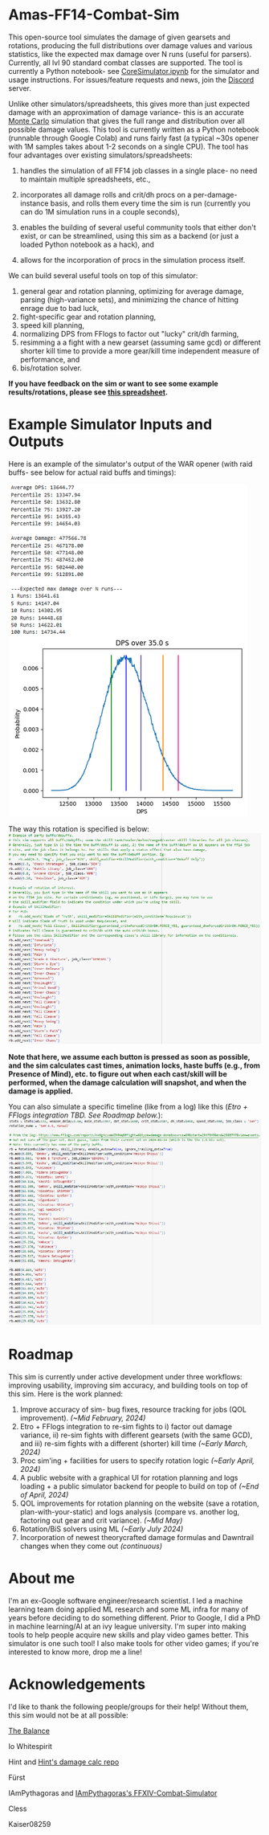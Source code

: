 # Amas-FF14-Combat-Sim

This open-source tool simulates the damage of given gearsets and rotations, producing the full distributions over damage values and various statistics, like the expected max damage over N runs (useful for parsers). Currently, all lvl 90 standard combat classes are supported. The tool is currently a Python notebook- see [CoreSimulator.ipynb](https://github.com/Amarantine-xiv/Amas-FF14-Combat-Sim/blob/main/CoreSimulator.ipynb) for the simulator and usage instructions. For issues/feature requests and news, join the [Discord](https://discord.gg/CV6sHj8h9D) server.

Unlike other simulators/spreadsheets, this gives more than just expected damage with an approximation of damage variance- this is an accurate [Monte Carlo](https://en.wikipedia.org/wiki/Monte_Carlo_method) simulation that gives the full range and distribution over all possible damage values. This tool is currently written as a Python notebook (runnable through Google Colab) and runs fairly fast (a typical ~30s opener with 1M samples takes about 1-2 seconds on a single CPU). The tool has four advantages over existing simulators/spreadsheets:

1) handles the simulation of all FF14 job classes in a single place- no need to maintain multiple spreadsheets, etc.,

2) incorporates all damage rolls and crit/dh procs on a per-damage-instance basis, and rolls them every time the sim is run (currently you can do 1M simulation runs in a couple seconds),

3) enables the building of several useful community tools that either don't exist, or can be streamlined, using this sim as a backend (or just a loaded Python notebook as a hack), and

4) allows for the incorporation of procs in the simulation process itself.

We can build several useful tools on top of this simulator:

1) general gear and rotation planning, optimizing for average damage, parsing (high-variance sets), and minimizing the chance of hitting enrage due to bad luck,
2) fight-specific gear and rotation planning,
3) speed kill planning,
4) normalizing DPS from FFlogs to factor out "lucky" crit/dh farming,
5) resimming a a fight with a new gearset (assuming same gcd) or different shorter kill time to provide a more gear/kill time independent measure of performance, and
6) bis/rotation solver.

**If you have feedback on the sim or want to see some example results/rotations, please see [this spreadsheet](https://docs.google.com/spreadsheets/d/1O0ZdJyjMhUAC7YtkyvXPTSNtSAyOFnzm3MBGHTln914/edit?usp=sharing).**

# Example Simulator Inputs and Outputs

Here is an example of the simulator's output of the WAR opener (with raid buffs- see below for actual raid buffs and timings):

![WAR opener output](https://github.com/Amarantine-xiv/Amas-FF14-Combat-Sim/blob/main/ff14_sim_pics/war_rotation_output2.png?raw=true)

The way this rotation is specified is below:
![War opener input](https://github.com/Amarantine-xiv/Amas-FF14-Combat-Sim/blob/main/ff14_sim_pics/war_rotation2.png?raw=true)

**Note that here, we assume each button is pressed as soon as possible, and the sim calculates cast times, animation locks, haste buffs (e.g., from Presence of Mind), etc. to figure out when each cast/skill will be performed, when the damage calculation will snapshot, and when the damage is applied.**

You can also simulate a specific timeline (like from a log) like this (*Etro + FFlogs integration TBD. See Roadmap below.*):
![SAM log input](https://github.com/Amarantine-xiv/Amas-FF14-Combat-Sim/blob/main/ff14_sim_pics/sam_rotation_manual.png?raw=true)

# Roadmap
This sim is currently under active development under three workflows: improving usability, improving sim accuracy, and building tools on top of this sim. Here is the work planned:
1) Improve accuracy of sim- bug fixes, resource tracking for jobs (QOL improvement). *(~Mid February, 2024)*
2) Etro + FFlogs integration to re-sim fights to i) factor out damage variance, ii) re-sim fights with different gearsets (with the same GCD), and iii) re-sim fights with a different (shorter) kill time *(~Early March, 2024)*
3) Proc sim'ing + facilities for users to specify rotation logic *(~Early April, 2024)*
4) A public website with a graphical UI for rotation planning and logs loading + a public simulator backend for people to build on top of *(~End of April, 2024)*
5) QOL improvements for rotation planning on the website (save a rotation, plan-with-your-static) and logs analysis (compare vs. another log, factoring out gear and crit variance). *(~Mid May)*
6) Rotation/BiS solvers using ML *(~Early July 2024)*
7) Incorporation of newest theorycrafted damage formulas and Dawntrail changes when they come out *(continuous)*

# About me
I'm an ex-Google software engineer/research scientist. I led a machine learning team doing applied ML research and some ML infra for many of years before deciding to do something different. Prior to Google, I did a PhD in machine learning/AI at an ivy league university. I'm super into making tools to help people acquire new skills and play video games better. This simulator is one such tool! I also make tools for other video games; if you're interested to know more, drop me a line!

# Acknowledgements
I'd like to thank the following people/groups for their help! Without them, this sim would not be at all possible:

[The Balance](https://www.thebalanceffxiv.com/)

Io Whitespirit

Hint and [Hint's damage calc repo](https://github.com/hintxiv/reassemble)

Fürst

IAmPythagoras and [IAmPythagoras's FFXIV-Combat-Simulator](https://github.com/IAmPythagoras/FFXIV-Combat-Simulator)

Cless

Kaiser08259


